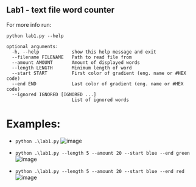 ## Lab1 - text file word counter

For more info run:
```
python lab1.py --help
```

```
optional arguments:
  -h, --help            show this help message and exit
  --filename FILENAME   Path to read file from
  --amount AMOUNT       Amount of displayed words
  --length LENGTH       Minimum length of word
  --start START         First color of gradient (eng. name or #HEX code)
  --end END             Last color of gradient (eng. name or #HEX code)
  --ignored IGNORED [IGNORED ...]
                        List of ignored words
```

# Examples:

- `python .\lab1.py`
![image](https://user-images.githubusercontent.com/61660055/136831695-1d0c6bcc-1d77-42dd-ac85-e8e0424be24b.png)

- `python .\lab1.py --length 5 --amount 20 --start blue --end green`
![image](https://user-images.githubusercontent.com/61660055/136831877-03b5ee94-b7ab-499b-ab98-887ac55cd74b.png)

- `python .\lab1.py --length 5 --amount 20 --start blue --end red`
![image](https://user-images.githubusercontent.com/61660055/136832056-acb38f5a-ebe0-4342-afa2-be6aeb49fc0c.png)
